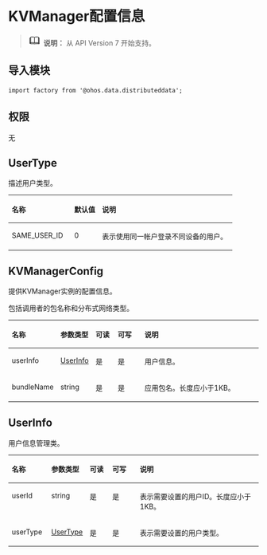 # KVManager配置信息<a name="ZH-CN_TOPIC_0000001164290734"></a>

>![](../../public_sys-resources/icon-note.gif) **说明：** 
>从 API Version 7 开始支持。

## 导入模块<a name="zh-cn_topic_0000001175852127_s56d19203690d4782bfc74069abb6bd71"></a>

```
import factory from '@ohos.data.distributeddata';
```

## 权限<a name="zh-cn_topic_0000001175852127_section11257113618419"></a>

无

## UserType<a name="zh-cn_topic_0000001175852127_section099619567453"></a>

描述用户类型。

<a name="zh-cn_topic_0000001175852127_table20633101642315"></a>
<table><thead align="left"><tr id="zh-cn_topic_0000001175852127_row663331618238"><th class="cellrowborder" valign="top" width="27.900000000000002%" id="mcps1.1.4.1.1"><p id="zh-cn_topic_0000001175852127_a3d0fc780cc904c1cbab7991251622f65"><a name="zh-cn_topic_0000001175852127_a3d0fc780cc904c1cbab7991251622f65"></a><a name="zh-cn_topic_0000001175852127_a3d0fc780cc904c1cbab7991251622f65"></a>名称</p>
</th>
<th class="cellrowborder" valign="top" width="12.43%" id="mcps1.1.4.1.2"><p id="zh-cn_topic_0000001175852127_aace9cae4ba0d4939bfa048460f61c3c7"><a name="zh-cn_topic_0000001175852127_aace9cae4ba0d4939bfa048460f61c3c7"></a><a name="zh-cn_topic_0000001175852127_aace9cae4ba0d4939bfa048460f61c3c7"></a>默认值</p>
</th>
<th class="cellrowborder" valign="top" width="59.67%" id="mcps1.1.4.1.3"><p id="zh-cn_topic_0000001175852127_afec895de33f94e3c87ee7acc20190a17"><a name="zh-cn_topic_0000001175852127_afec895de33f94e3c87ee7acc20190a17"></a><a name="zh-cn_topic_0000001175852127_afec895de33f94e3c87ee7acc20190a17"></a>说明</p>
</th>
</tr>
</thead>
<tbody><tr id="zh-cn_topic_0000001175852127_row188481425182510"><td class="cellrowborder" valign="top" width="27.900000000000002%" headers="mcps1.1.4.1.1 "><p id="zh-cn_topic_0000001175852127_p52851329122117"><a name="zh-cn_topic_0000001175852127_p52851329122117"></a><a name="zh-cn_topic_0000001175852127_p52851329122117"></a>SAME_USER_ID</p>
</td>
<td class="cellrowborder" valign="top" width="12.43%" headers="mcps1.1.4.1.2 "><p id="zh-cn_topic_0000001175852127_p127372258515"><a name="zh-cn_topic_0000001175852127_p127372258515"></a><a name="zh-cn_topic_0000001175852127_p127372258515"></a>0</p>
</td>
<td class="cellrowborder" valign="top" width="59.67%" headers="mcps1.1.4.1.3 "><p id="zh-cn_topic_0000001175852127_p328012293211"><a name="zh-cn_topic_0000001175852127_p328012293211"></a><a name="zh-cn_topic_0000001175852127_p328012293211"></a>表示使用同一帐户登录不同设备的用户。</p>
</td>
</tr>
</tbody>
</table>

## KVManagerConfig<a name="zh-cn_topic_0000001175852127_section4346145712159"></a>

提供KVManager实例的配置信息。

包括调用者的包名称和分布式网络类型。

<a name="zh-cn_topic_0000001175852127_table1346155718156"></a>
<table><thead align="left"><tr id="zh-cn_topic_0000001175852127_row3346135713159"><th class="cellrowborder" valign="top" width="15.870000000000001%" id="mcps1.1.6.1.1"><p id="zh-cn_topic_0000001175852127_p193461057151516"><a name="zh-cn_topic_0000001175852127_p193461057151516"></a><a name="zh-cn_topic_0000001175852127_p193461057151516"></a>名称</p>
</th>
<th class="cellrowborder" valign="top" width="10.86%" id="mcps1.1.6.1.2"><p id="zh-cn_topic_0000001175852127_p034685781510"><a name="zh-cn_topic_0000001175852127_p034685781510"></a><a name="zh-cn_topic_0000001175852127_p034685781510"></a>参数类型</p>
</th>
<th class="cellrowborder" valign="top" width="9.34%" id="mcps1.1.6.1.3"><p id="zh-cn_topic_0000001175852127_p9346135719158"><a name="zh-cn_topic_0000001175852127_p9346135719158"></a><a name="zh-cn_topic_0000001175852127_p9346135719158"></a>可读</p>
</th>
<th class="cellrowborder" valign="top" width="11.51%" id="mcps1.1.6.1.4"><p id="zh-cn_topic_0000001175852127_p11347175791511"><a name="zh-cn_topic_0000001175852127_p11347175791511"></a><a name="zh-cn_topic_0000001175852127_p11347175791511"></a>可写</p>
</th>
<th class="cellrowborder" valign="top" width="52.42%" id="mcps1.1.6.1.5"><p id="zh-cn_topic_0000001175852127_p143471757191518"><a name="zh-cn_topic_0000001175852127_p143471757191518"></a><a name="zh-cn_topic_0000001175852127_p143471757191518"></a>说明</p>
</th>
</tr>
</thead>
<tbody><tr id="zh-cn_topic_0000001175852127_row1734745719159"><td class="cellrowborder" valign="top" width="15.870000000000001%" headers="mcps1.1.6.1.1 "><p id="zh-cn_topic_0000001175852127_p14347115721510"><a name="zh-cn_topic_0000001175852127_p14347115721510"></a><a name="zh-cn_topic_0000001175852127_p14347115721510"></a>userInfo</p>
</td>
<td class="cellrowborder" valign="top" width="10.86%" headers="mcps1.1.6.1.2 "><p id="zh-cn_topic_0000001175852127_p1347125715158"><a name="zh-cn_topic_0000001175852127_p1347125715158"></a><a name="zh-cn_topic_0000001175852127_p1347125715158"></a><a href="#zh-cn_topic_0000001175852127_section12882825611">UserInfo</a></p>
</td>
<td class="cellrowborder" valign="top" width="9.34%" headers="mcps1.1.6.1.3 "><p id="zh-cn_topic_0000001175852127_p3347175741518"><a name="zh-cn_topic_0000001175852127_p3347175741518"></a><a name="zh-cn_topic_0000001175852127_p3347175741518"></a>是</p>
</td>
<td class="cellrowborder" valign="top" width="11.51%" headers="mcps1.1.6.1.4 "><p id="zh-cn_topic_0000001175852127_p11347257131512"><a name="zh-cn_topic_0000001175852127_p11347257131512"></a><a name="zh-cn_topic_0000001175852127_p11347257131512"></a>是</p>
</td>
<td class="cellrowborder" valign="top" width="52.42%" headers="mcps1.1.6.1.5 "><p id="zh-cn_topic_0000001175852127_p1234735715159"><a name="zh-cn_topic_0000001175852127_p1234735715159"></a><a name="zh-cn_topic_0000001175852127_p1234735715159"></a>用户信息。</p>
</td>
</tr>
<tr id="zh-cn_topic_0000001175852127_row53477574154"><td class="cellrowborder" valign="top" width="15.870000000000001%" headers="mcps1.1.6.1.1 "><p id="zh-cn_topic_0000001175852127_p123472579150"><a name="zh-cn_topic_0000001175852127_p123472579150"></a><a name="zh-cn_topic_0000001175852127_p123472579150"></a>bundleName</p>
</td>
<td class="cellrowborder" valign="top" width="10.86%" headers="mcps1.1.6.1.2 "><p id="zh-cn_topic_0000001175852127_p334745751511"><a name="zh-cn_topic_0000001175852127_p334745751511"></a><a name="zh-cn_topic_0000001175852127_p334745751511"></a>string</p>
</td>
<td class="cellrowborder" valign="top" width="9.34%" headers="mcps1.1.6.1.3 "><p id="zh-cn_topic_0000001175852127_p11347145771516"><a name="zh-cn_topic_0000001175852127_p11347145771516"></a><a name="zh-cn_topic_0000001175852127_p11347145771516"></a>是</p>
</td>
<td class="cellrowborder" valign="top" width="11.51%" headers="mcps1.1.6.1.4 "><p id="zh-cn_topic_0000001175852127_p20347135712155"><a name="zh-cn_topic_0000001175852127_p20347135712155"></a><a name="zh-cn_topic_0000001175852127_p20347135712155"></a>是</p>
</td>
<td class="cellrowborder" valign="top" width="52.42%" headers="mcps1.1.6.1.5 "><p id="zh-cn_topic_0000001175852127_p10347175720159"><a name="zh-cn_topic_0000001175852127_p10347175720159"></a><a name="zh-cn_topic_0000001175852127_p10347175720159"></a>应用包名。长度应小于1KB。</p>
</td>
</tr>
</tbody>
</table>

## UserInfo<a name="zh-cn_topic_0000001175852127_section12882825611"></a>

用户信息管理类。

<a name="zh-cn_topic_0000001175852127_table1459620431636"></a>
<table><thead align="left"><tr id="zh-cn_topic_0000001175852127_row25971143435"><th class="cellrowborder" valign="top" width="15.870000000000001%" id="mcps1.1.6.1.1"><p id="zh-cn_topic_0000001175852127_p1559716434320"><a name="zh-cn_topic_0000001175852127_p1559716434320"></a><a name="zh-cn_topic_0000001175852127_p1559716434320"></a>名称</p>
</th>
<th class="cellrowborder" valign="top" width="10.86%" id="mcps1.1.6.1.2"><p id="zh-cn_topic_0000001175852127_p3597743539"><a name="zh-cn_topic_0000001175852127_p3597743539"></a><a name="zh-cn_topic_0000001175852127_p3597743539"></a>参数类型</p>
</th>
<th class="cellrowborder" valign="top" width="9.34%" id="mcps1.1.6.1.3"><p id="zh-cn_topic_0000001175852127_p15971343131"><a name="zh-cn_topic_0000001175852127_p15971343131"></a><a name="zh-cn_topic_0000001175852127_p15971343131"></a>可读</p>
</th>
<th class="cellrowborder" valign="top" width="11.51%" id="mcps1.1.6.1.4"><p id="zh-cn_topic_0000001175852127_p1459715436311"><a name="zh-cn_topic_0000001175852127_p1459715436311"></a><a name="zh-cn_topic_0000001175852127_p1459715436311"></a>可写</p>
</th>
<th class="cellrowborder" valign="top" width="52.42%" id="mcps1.1.6.1.5"><p id="zh-cn_topic_0000001175852127_p75975439316"><a name="zh-cn_topic_0000001175852127_p75975439316"></a><a name="zh-cn_topic_0000001175852127_p75975439316"></a>说明</p>
</th>
</tr>
</thead>
<tbody><tr id="zh-cn_topic_0000001175852127_row95971943839"><td class="cellrowborder" valign="top" width="15.870000000000001%" headers="mcps1.1.6.1.1 "><p id="zh-cn_topic_0000001175852127_p10946136141716"><a name="zh-cn_topic_0000001175852127_p10946136141716"></a><a name="zh-cn_topic_0000001175852127_p10946136141716"></a>userId</p>
</td>
<td class="cellrowborder" valign="top" width="10.86%" headers="mcps1.1.6.1.2 "><p id="zh-cn_topic_0000001175852127_p2059710431030"><a name="zh-cn_topic_0000001175852127_p2059710431030"></a><a name="zh-cn_topic_0000001175852127_p2059710431030"></a>string</p>
</td>
<td class="cellrowborder" valign="top" width="9.34%" headers="mcps1.1.6.1.3 "><p id="zh-cn_topic_0000001175852127_p1059711439317"><a name="zh-cn_topic_0000001175852127_p1059711439317"></a><a name="zh-cn_topic_0000001175852127_p1059711439317"></a>是</p>
</td>
<td class="cellrowborder" valign="top" width="11.51%" headers="mcps1.1.6.1.4 "><p id="zh-cn_topic_0000001175852127_p659715430317"><a name="zh-cn_topic_0000001175852127_p659715430317"></a><a name="zh-cn_topic_0000001175852127_p659715430317"></a>是</p>
</td>
<td class="cellrowborder" valign="top" width="52.42%" headers="mcps1.1.6.1.5 "><p id="zh-cn_topic_0000001175852127_p2059719436313"><a name="zh-cn_topic_0000001175852127_p2059719436313"></a><a name="zh-cn_topic_0000001175852127_p2059719436313"></a>表示需要设置的用户ID。长度应小于1KB。</p>
</td>
</tr>
<tr id="zh-cn_topic_0000001175852127_row185973435316"><td class="cellrowborder" valign="top" width="15.870000000000001%" headers="mcps1.1.6.1.1 "><p id="zh-cn_topic_0000001175852127_p1559710432310"><a name="zh-cn_topic_0000001175852127_p1559710432310"></a><a name="zh-cn_topic_0000001175852127_p1559710432310"></a>userType</p>
</td>
<td class="cellrowborder" valign="top" width="10.86%" headers="mcps1.1.6.1.2 "><p id="zh-cn_topic_0000001175852127_p16597144318312"><a name="zh-cn_topic_0000001175852127_p16597144318312"></a><a name="zh-cn_topic_0000001175852127_p16597144318312"></a><a href="#zh-cn_topic_0000001175852127_section099619567453">UserType</a></p>
</td>
<td class="cellrowborder" valign="top" width="9.34%" headers="mcps1.1.6.1.3 "><p id="zh-cn_topic_0000001175852127_p12597194313317"><a name="zh-cn_topic_0000001175852127_p12597194313317"></a><a name="zh-cn_topic_0000001175852127_p12597194313317"></a>是</p>
</td>
<td class="cellrowborder" valign="top" width="11.51%" headers="mcps1.1.6.1.4 "><p id="zh-cn_topic_0000001175852127_p1259710431236"><a name="zh-cn_topic_0000001175852127_p1259710431236"></a><a name="zh-cn_topic_0000001175852127_p1259710431236"></a>是</p>
</td>
<td class="cellrowborder" valign="top" width="52.42%" headers="mcps1.1.6.1.5 "><p id="zh-cn_topic_0000001175852127_p10597843034"><a name="zh-cn_topic_0000001175852127_p10597843034"></a><a name="zh-cn_topic_0000001175852127_p10597843034"></a>表示需要设置的用户类型。</p>
</td>
</tr>
</tbody>
</table>

